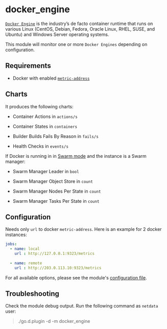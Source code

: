 # docker_engine

[`Docker Engine`](https://docs.docker.com/engine/) is the industry’s de facto container runtime that runs on various Linux (CentOS, Debian, Fedora, Oracle Linux, RHEL, SUSE, and Ubuntu) and Windows Server operating systems.

This module will monitor one or more `Docker Engines` depending on configuration.

## Requirements

-   Docker with enabled [`metric-address`](https://docs.docker.com/config/thirdparty/prometheus/)

## Charts

It produces the following charts:

-   Container Actions in `actions/s`

-   Container States in `containers`

-   Builder Builds Fails By Reason in `fails/s`
 
-   Health Checks in `events/s`

If Docker is running in in [Swarm mode](https://docs.docker.com/engine/swarm/) and the instance is a Swarm manager:

-   Swarm Manager Leader in `bool`

-   Swarm Manager Object Store in `count`
 
-   Swarm Manager Nodes Per State in `count`
 
-   Swarm Manager Tasks Per State in `count`

## Configuration

Needs only `url` to docker `metric-address`. Here is an example for 2 docker instances:

```yaml
jobs:
  - name: local
    url : http://127.0.0.1:9323/metrics
      
  - name: remote
    url : http://203.0.113.10:9323/metrics
```

For all available options, please see the module's [configuration file](https://github.com/netdata/go.d.plugin/blob/master/config/go.d/docker_engine.conf).

## Troubleshooting

Check the module debug output. Run the following command as `netdata` user:

> ./go.d.plugin -d -m docker_engine
